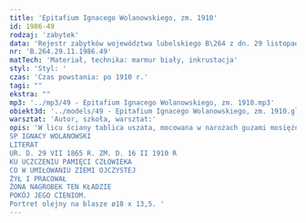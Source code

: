 ```yaml
---
title: 'Epitafium Ignacego Wolanowskiego, zm. 1910'
id: 1986-49
rodzaj: 'zabytek'
data: 'Rejestr zabytków województwa lubelskiego B\264 z dn. 29 listopada 1986 r. '
nr: 'B.264.29.11.1986.49'
matTech: 'Materiał, technika: marmur biały, inkrustacja'
styl: 'Styl: '
czas: 'Czas powstania: po 1910 r.'
tagi: ""
ekstra: ""
mp3: '../mp3/49 - Epitafium Ignacego Wolanowskiego, zm. 1910.mp3'
obiekt3d: '../models/49 - Epitafium Ignacego Wolanowskiego, zm. 1910.glb'
warsztat: 'Autor, szkoła, warsztat:'
opis: 'W licu ściany tablica uszata, mocowana w narożach guzami mosiężnymi. Pod tondem portretowym, ujętym parą gałązek dębu /brąz/ napis w ołowiu: 
SP IGNACY WOLANOWSKI 
LITERAT
UR. D. 29 VII 1865 R. ZM. D. 16 II 1910 R
KU UCZCZENIU PAMIĘCI CZŁOWIEKA 
CO W UMIŁOWANIU ZIEMI OJCZYSTEJ 
ŻYŁ I PRACOWAŁ 
ŻONA NAGROBEK TEN KŁADZIE 
POKÓJ JEGO CIENIOM. 
Portret olejny na blasze ø18 x 13,5. '
---
```


